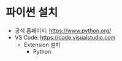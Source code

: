 # 파이썬 설치

 - 공식 홈페이지: https://www.python.org/
 - VS Code: https://code.visualstudio.com
    - Extension 설치
        - Python
